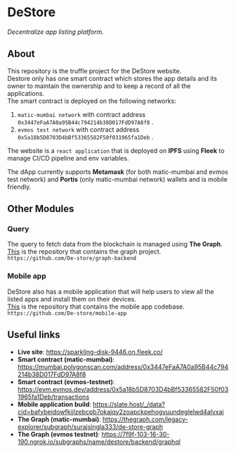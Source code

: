 # DeStore

*Decentralize app listing platform.*

## About

This repository is the truffle project for the DeStore website.<br>Destore only has one smart contract which stores the app details and its owner to maintain the ownership and to keep a record of all the applications.<br>The smart contract is deployed on the following networks:

1. `matic-mumbai network` with contract address `0x3447eFaA7A0a95B44c794214b38D017FdD97A8f8` .
2. `evmos test network` with contract address `0x5a18b5D8703D4bBf53365582F50f031965fa1Deb` .

The website is a `react application` that is deployed on **IPFS** using **Fleek** to manage CI/CD pipeline and env variables.

The dApp currently supports **Metamask** (for both matic-mumbai and evmos test network) and **Portis** (only matic-mumbai network) wallets and is mobile friendly.

## Other Modules

### Query

The query to fetch data from the blockchain is managed using **The Graph**.<br>[This](https://github.com/De-store/graph-backend) is the repository that contains the graph project.<br>`https://github.com/De-store/graph-backend`

### Mobile app

DeStore also has a mobile application that will help users to view all the listed apps and install them on their devices.<br>[This](https://github.com/De-store/mobile-app) is the repository that contains the mobile app codebase.<br>`https://github.com/De-store/mobile-app`

## Useful links

- **Live site**: https://sparkling-disk-9446.on.fleek.co/
- **Smart contract (matic-mumbai)**: https://mumbai.polygonscan.com/address/0x3447eFaA7A0a95B44c794214b38D017FdD97A8f8
- **Smart contract (evmos-testnet)**: https://evm.evmos.dev/address/0x5a18b5D8703D4bBf53365582F50f031965fa1Deb/transactions
- **Mobile application build**: https://slate.host/_/data?cid=bafybeidowfkijlzebcpb7okajqy2zoapckpehogvuundeglelwd4alvxai
- **The Graph (matic-mumbai)**: https://thegraph.com/legacy-explorer/subgraph/surajsingla333/de-store-graph
- **The Graph (evmos testnet)**: https://7f9f-103-16-30-190.ngrok.io/subgraphs/name/destore/backend/graphql
